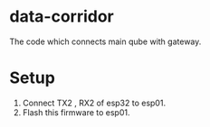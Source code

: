 # data-corridor
The code which connects main qube with gateway.

# Setup
1. Connect TX2 , RX2 of esp32 to esp01.
2. Flash this firmware to esp01.
